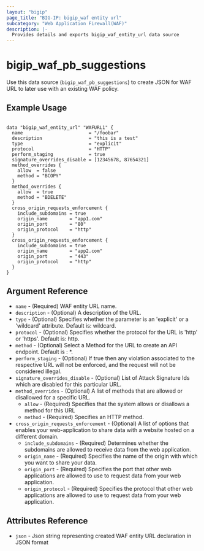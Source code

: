 ```yaml
---
layout: "bigip"
page_title: "BIG-IP: bigip_waf entity url"
subcategory: "Web Application Firewall(WAF)"
description: |-
  Provides details and exports bigip_waf_entity_url data source
---
```


# bigip\_waf\_pb_suggestions

Use this data source (`bigip_waf_pb_suggestions`) to create JSON for WAF URL to later use with an existing WAF policy.


## Example Usage

```hcl

data "bigip_waf_entity_url" "WAFURL1" {
  name                        = "/foobar"
  description                 = "this is a test"
  type                        = "explicit"
  protocol                    = "HTTP"
  perform_staging             = true
  signature_overrides_disable = [12345678, 87654321]
  method_overrides {
    allow  = false
    method = "BCOPY"
  }
  method_overrides {
    allow  = true
    method = "BDELETE"
  }
  cross_origin_requests_enforcement {
    include_subdomains = true
    origin_name        = "app1.com"
    origin_port        = "80"
    origin_protocol    = "http"
  }
  cross_origin_requests_enforcement {
    include_subdomains = true
    origin_name        = "app2.com"
    origin_port        = "443"
    origin_protocol    = "http"
  }
}

```

## Argument Reference

* `name` - (Required) WAF entity URL name.
* `description` - (Optional) A description of the URL.
* `type` - (Optional) Specifies whether the parameter is an 'explicit' or a 'wildcard' attribute. Default is: wildcard.
* `protocol` - (Optional) Specifies whether the protocol for the URL is 'http' or 'https'. Default is: http.
* `method` - (Optional) Select a Method for the URL to create an API endpoint. Default is : *.
* `perform_staging` - (Optional) If true then any violation associated to the respective URL will not be enforced, and the request will not be considered illegal.
* `signature_overrides_disable` - (Optional) List of Attack Signature Ids which are disabled for this particular URL. 
* `method_overrides` - (Optional) A list of methods that are allowed or disallowed for a specific URL.
  * `allow` - (Required) Specifies that the system allows or disallows a method for this URL
  * `method` - (Required) Specifies an HTTP method.
* `cross_origin_requests_enforcement` - (Optional) A list of options that enables your web-application to share data with a website hosted on a
different domain.
  * `include_subdomains` - (Required) Determines whether the subdomains are allowed to receive data from the web application.
  * `origin_name` - (Required) Specifies the name of the origin with which you want to share your data.
  * `origin_port` - (Required) Specifies the port that other web applications are allowed to use to request data from your web application.
  * `origin_protocol` - (Required) Specifies the protocol that other web applications are allowed to use to request data from your web application.


## Attributes Reference

* `json` - Json string representing created WAF entity URL declaration in JSON format

